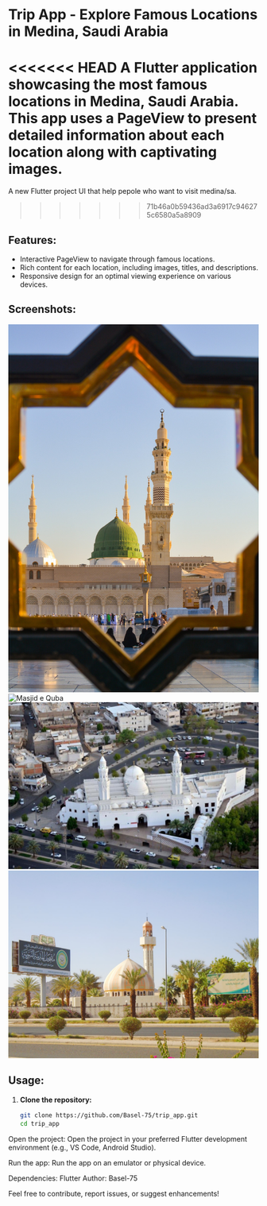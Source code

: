 # Trip App - Explore Famous Locations in Medina, Saudi Arabia

<<<<<<< HEAD
A Flutter application showcasing the most famous locations in Medina, Saudi Arabia. This app uses a PageView to present detailed information about each location along with captivating images.
=======
A new Flutter project UI that help pepole who want to visit medina/sa.
>>>>>>> 71b46a0b59436ad3a6917c946275c6580a5a8909

## Features:

- Interactive PageView to navigate through famous locations.
- Rich content for each location, including images, titles, and descriptions.
- Responsive design for an optimal viewing experience on various devices.

## Screenshots:

![Masjid al Nabawi](assets/images/one.jpg)
![Masjid e Quba](assets/images/two.jpg)
![Masjid Qiblatain](assets/images/three.jpg)
![King Fahd Complex](assets/images/four.jpg)

## Usage:

1. **Clone the repository:**
   ```bash
   git clone https://github.com/Basel-75/trip_app.git
   cd trip_app
Open the project:
Open the project in your preferred Flutter development environment (e.g., VS Code, Android Studio).

Run the app:
Run the app on an emulator or physical device.

Dependencies:
Flutter
Author:
Basel-75

Feel free to contribute, report issues, or suggest enhancements!
